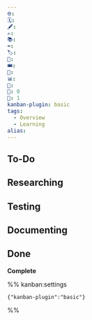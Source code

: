 ```yaml
---
🌐: 
🗓️: 
🖋️: 
✍️: 
📚: 
⬅️: 
🏷️: 
🎫: 
🎟️: 
🔖: 
📊: 
🏁: 
🏹: 0
🎯: 1
kanban-plugin: basic
tags:
  - Overview
  - Learning
alias: 
---
```


## To-Do


## Researching

## Testing

## Documenting


## Done

**Complete**





%% kanban:settings
```
{"kanban-plugin":"basic"}
```
%%
